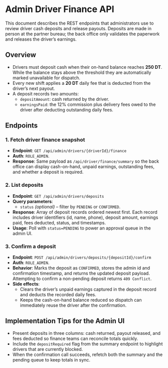 # Admin Driver Finance API

This document describes the REST endpoints that administrators use to review driver cash deposits and release payouts. Deposits
are made in person at the partner bureau; the back office only validates the paperwork and releases the driver’s earnings.

## Overview
- Drivers must deposit cash when their on-hand balance reaches **250 DT**. While the balance stays above the threshold they are automatically marked unavailable for dispatch.
- Every new shift applies a **20 DT** daily fee that is deducted from the driver’s next payout.
- A deposit records two amounts:
  - `depositAmount`: cash returned by the driver.
  - `earningsPaid`: the 12% commission plus delivery fees owed to the driver after deducting outstanding daily fees.

## Endpoints

### 1. Fetch driver finance snapshot
- **Endpoint**: `GET /api/admin/drivers/{driverId}/finance`
- **Auth**: `ROLE_ADMIN`.
- **Response**: Same payload as `/api/driver/finance/summary` so the back office can display cash-on-hand, unpaid earnings, outstanding fees, and whether a deposit is required.

### 2. List deposits
- **Endpoint**: `GET /api/admin/drivers/deposits`
- **Query parameters**:
  - `status` *(optional)* – filter by `PENDING` or `CONFIRMED`.
- **Response**: Array of deposit records ordered newest first. Each record includes driver identifiers (id, name, phone), deposit amount, earnings paid, fees deducted, status, and timestamps.
- **Usage**: Poll with `status=PENDING` to power an approval queue in the admin UI.

### 3. Confirm a deposit
- **Endpoint**: `POST /api/admin/drivers/deposits/{depositId}/confirm`
- **Auth**: `ROLE_ADMIN`.
- **Behavior**: Marks the deposit as `CONFIRMED`, stores the admin id and confirmation timestamp, and returns the updated deposit payload. Attempting to confirm a non-pending deposit returns `409 Conflict`.
- **Side effects**:
  - Clears the driver’s unpaid earnings captured in the deposit record and deducts the recorded daily fees.
  - Keeps the cash-on-hand balance reduced so dispatch can immediately reuse the driver after the confirmation.

## Implementation Tips for the Admin UI
- Present deposits in three columns: cash returned, payout released, and fees deducted so finance teams can reconcile totals quickly.
- Include the `depositRequired` flag from the summary endpoint to highlight drivers that are currently blocked.
- When the confirmation call succeeds, refetch both the summary and the pending queue to keep totals in sync.
